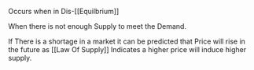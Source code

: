 Occurs when in Dis-[[Equilbrium]]

When there is not enough Supply to meet the Demand.

If There is a shortage in a market it can be predicted that Price will rise in the future as [[Law Of Supply]] Indicates a higher price will induce higher supply.